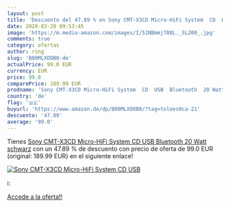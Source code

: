 ```yaml
---
layout: post
title: 'Descuento del 47.89 % en Sony CMT-X3CD Micro-HiFi System  CD  USB'
date: 2020-03-20 09:53:45
image: 'https://m.media-amazon.com/images/I/51NBmmj708L._SL200_.jpg'
comments: true
category: ofertas
author: ring
slug: 'B00MLXOOB0-de'
actualPrice: 99.0 EUR
currency: EUR
price: 99.0
comparePrice: 189.99 EUR
prodname: 'Sony CMT-X3CD Micro-HiFi System  CD  USB  Bluetooth  20 Watt  schwarz'
country: 'de'
flag: '🇩🇪'
buyurl: 'https://www.amazon.de/dp/B00MLXOOB0/?tag=tolees0ca-21'
descuento: '47.89'
average: '99.0'
---
```


Tienes [Sony CMT-X3CD Micro-HiFi System  CD  USB  Bluetooth  20 Watt  schwarz](https://www.amazon.de/dp/B00MLXOOB0/?tag=tolees0ca-21) con un 47.89 % de descuento con precio de oferta de 99.0 EUR (original: 189.99 EUR) en el siguiente enlace!

[![Sony CMT-X3CD Micro-HiFi System  CD  USB](https://m.media-amazon.com/images/I/51NBmmj708L._SL200_.jpg)](https://www.amazon.de/dp/B00MLXOOB0/?tag=tolees0ca-21)

ℹ️:


[Accede a la oferta!!](https://www.amazon.de/dp/B00MLXOOB0/?tag=tolees0ca-21)

